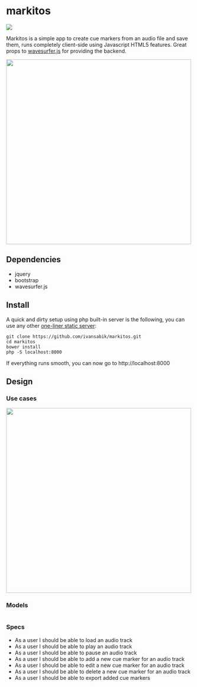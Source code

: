 markitos
=================
<img src="https://travis-ci.org/ivansabik/markitos.svg">


Markitos is a simple app to create cue markers from an audio file and save them, runs completely client-side using Javascript HTML5 features. Great props to [wavesurfer.js](http://wavesurfer-js.org/) for providing the backend.

<img width="500" alt="" src="https://raw.githubusercontent.com/ivansabik/markitos/master/doc/screenshot.png">

## Dependencies

- jquery
- bootstrap
- wavesurfer.js

## Install

A quick and dirty setup using php built-in server is the following, you can use any other [one-liner static server](https://gist.github.com/willurd/5720255):

```
git clone https://github.com/ivansabik/markitos.git
cd markitos
bower install
php -S localhost:8000
```

If everything runs smooth, you can now go to http://localhost:8000

## Design

### Use cases

<img alt="" height="500" src="https://raw.githubusercontent.com/ivansabik/markitos/master/doc/use_cases.png">

### Models

<img alt="" src="https://raw.githubusercontent.com/ivansabik/markitos/master/doc/models.png">

### Specs

- As a user I should be able to load an audio track
- As a user I should be able to play an audio track
- As a user I should be able to pause an audio track
- As a user I should be able to add a new cue marker for an audio track
- As a user I should be able to edit a new cue marker for an audio track
- As a user I should be able to delete a new cue marker for an audio track
- As a user I should be able to export added cue markers
